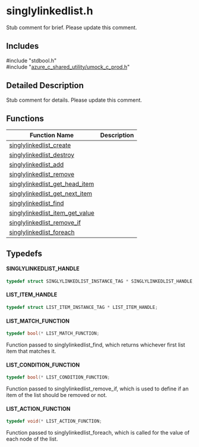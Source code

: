 # singlylinkedlist.h 

Stub comment for brief. Please update this comment.

## Includes

\#include "stdbool.h"  
\#include "[azure_c_shared_utility/umock_c_prod.h](iot-c-ref-umock-c-prod-h.md)"  

## Detailed Description

Stub comment for details. Please update this comment.

## Functions

Function Name                  | Description                                
--------------------------------|---------------------------------------------
[singlylinkedlist_create](./iot-c-ref-singlylinkedlist-h/singlylinkedlist-create.md)            | 
[singlylinkedlist_destroy](./iot-c-ref-singlylinkedlist-h/singlylinkedlist-destroy.md)            | 
[singlylinkedlist_add](./iot-c-ref-singlylinkedlist-h/singlylinkedlist-add.md)            | 
[singlylinkedlist_remove](./iot-c-ref-singlylinkedlist-h/singlylinkedlist-remove.md)            | 
[singlylinkedlist_get_head_item](./iot-c-ref-singlylinkedlist-h/singlylinkedlist-get-head-item.md)            | 
[singlylinkedlist_get_next_item](./iot-c-ref-singlylinkedlist-h/singlylinkedlist-get-next-item.md)            | 
[singlylinkedlist_find](./iot-c-ref-singlylinkedlist-h/singlylinkedlist-find.md)            | 
[singlylinkedlist_item_get_value](./iot-c-ref-singlylinkedlist-h/singlylinkedlist-item-get-value.md)            | 
[singlylinkedlist_remove_if](./iot-c-ref-singlylinkedlist-h/singlylinkedlist-remove-if.md)            | 
[singlylinkedlist_foreach](./iot-c-ref-singlylinkedlist-h/singlylinkedlist-foreach.md)            | 

## Typedefs

#### SINGLYLINKEDLIST_HANDLE

```C
typedef struct SINGLYLINKEDLIST_INSTANCE_TAG * SINGLYLINKEDLIST_HANDLE;

```

#### LIST_ITEM_HANDLE

```C
typedef struct LIST_ITEM_INSTANCE_TAG * LIST_ITEM_HANDLE;

```

#### LIST_MATCH_FUNCTION

```C
typedef bool(* LIST_MATCH_FUNCTION;

```

Function passed to singlylinkedlist_find, which returns whichever first list item that matches it.

#### LIST_CONDITION_FUNCTION

```C
typedef bool(* LIST_CONDITION_FUNCTION;

```

Function passed to singlylinkedlist_remove_if, which is used to define if an item of the list should be removed or not.

#### LIST_ACTION_FUNCTION

```C
typedef void(* LIST_ACTION_FUNCTION;

```

Function passed to singlylinkedlist_foreach, which is called for the value of each node of the list.

